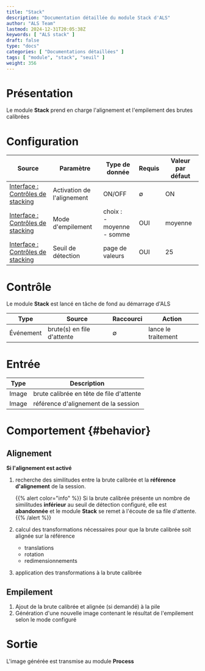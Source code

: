 ```yaml
---
title: "Stack"
description: "Documentation détaillée du module Stack d'ALS"
author: "ALS Team"
lastmod: 2024-12-31T20:05:38Z
keywords: [ "ALS stack" ]
draft: false
type: "docs"
categories: [ "Documentations détaillées" ]
tags: [ "module", "stack", "seuil" ]
weight: 356
---
```


# Présentation

Le module **Stack** prend en charge l'alignement et l'empilement des brutes calibrées

# Configuration

| Source                                                                 | Paramètre                  | Type de donnée                  | Requis | Valeur par défaut |
|------------------------------------------------------------------------|----------------------------|---------------------------------|--------|-------------------|
| [Interface : Contrôles de stacking](../../userguide/ui/controls/#controls)  | Activation de l'alignement | ON/OFF                          | ∅      | ON                |
| [Interface : Contrôles de stacking](../../userguide/ui/controls/#controls)  | Mode d'empilement          | choix :<br>- moyenne<br>- somme | OUI    | moyenne           |
| [Interface : Contrôles de stacking](../../userguide/ui/controls/#threshold) | Seuil de détection         | page de valeurs                 | OUI    | 25                |

# Contrôle

Le module **Stack** est lancé en tâche de fond au démarrage d'ALS

| Type          | Source                     | Raccourci         | Action              |
|---------------|----------------------------|-------------------|---------------------|
| Événement     | brute(s) en file d'attente | ∅                 | lance le traitement |

# Entrée

| Type  | Description                                       |
|-------|---------------------------------------------------|
| Image | brute calibrée en tête de file d'attente |
| Image | référence d'alignement de la session              |

# Comportement {#behavior}

## Alignement

**Si l'alignement est activé**

1. recherche des similitudes entre la brute calibrée et la **référence d'alignement** de la session.

   {{% alert color="info" %}}
   Si la brute calibrée présente un nombre de similitudes **inférieur** au seuil de détection configuré, elle est
   **abandonnée** et le module **Stack** se remet à l'écoute de sa file d'attente.
   {{% /alert %}}

2. calcul des transformations nécessaires pour que la brute calibrée soit alignée sur la référence
    - translations
    - rotation
    - redimensionnements

3. application des transformations à la brute calibrée

## Empilement

1. Ajout de la brute calibrée et alignée (si demandé) à la pile
2. Génération d'une nouvelle image contenant le résultat de l'empilement selon le mode configuré

# Sortie

L'image générée est transmise au module **Process** 